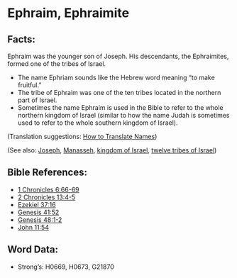 # Ephraim, Ephraimite

## Facts:

Ephraim was the younger son of Joseph. His descendants, the Ephraimites, formed one of the tribes of Israel.

* The name Ephriam sounds like the Hebrew word meaning “to make fruitful.”
* The tribe of Ephraim was one of the ten tribes located in the northern part of Israel.
* Sometimes the name Ephraim is used in the Bible to refer to the whole northern kingdom of Israel (similar to how the name Judah is sometimes used to refer to the whole southern kingdom of Israel).

(Translation suggestions: [How to Translate Names](rc://en/ta/man/translate/translate-names))

(See also: [Joseph](../names/josephot.md), [Manasseh](../names/manasseh.md), [kingdom of Israel](../names/kingdomofisrael.md), [twelve tribes of Israel](../other/12tribesofisrael.md))

## Bible References:

* [1 Chronicles 6:66-69](rc://en/tn/help/1ch/06/66)
* [2 Chronicles 13:4-5](rc://en/tn/help/2ch/13/04)
* [Ezekiel 37:16](rc://en/tn/help/ezk/37/16)
* [Genesis 41:52](rc://en/tn/help/gen/41/52)
* [Genesis 48:1-2](rc://en/tn/help/gen/48/01)
* [John 11:54](rc://en/tn/help/jhn/11/54)

## Word Data:

* Strong’s: H0669, H0673, G21870
